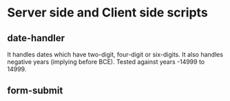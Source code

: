# Server side and Client side scripts

## date-handler
It handles dates which have two-digit, four-digit or six-digits. 
It also handles negative years (implying before BCE).
Tested against years -14999 to 14999.

## form-submit 
